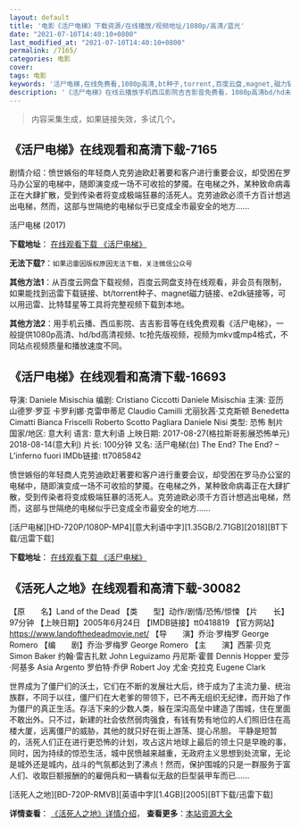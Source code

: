 ```yaml
---
layout: default
title: '电影《活尸电梯》下载资源/在线播放/视频地址/1080p/高清/蓝光'
date: "2021-07-10T14:40:10+0800"
last_modified_at: "2021-07-10T14:40:10+0800"
permalink: /7165/
categories: 电影
cover:
tags: 电影
keywords: '活尸电梯,在线免费看,1080p高清,bt种子,torrent,百度云盘,magnet,磁力链,迅雷下载资源'
description: '《活尸电梯》在线云播放手机西瓜影院吉吉影音免费看，1080p高清bd/hd未删减完整版和tc抢先枪版，mkv/mp4格式，附带bt/torrent种子、magnet/磁力链、百度云盘、网盘资源迅雷下载链接'
---
```


>内容采集生成，如果链接失效，多试几个。


## 《活尸电梯》在线观看和高清下载-7165

剧情介绍：愤世嫉俗的年轻商人克劳迪欧赶著要和客户进行重要会议，却受困在罗马办公室的电梯中，随即演变成一场不可收拾的梦魇。在电梯之外，某种致命病毒正在大肆扩散，受到传染者将变成极端狂暴的活死人。克劳迪欧必须千方百计想逃出电梯，然而，这部与世隔绝的电梯似乎已变成全市最安全的地方……


活尸电梯 (2017)

**下载地址**： [在线观看下载 《活尸电梯》](https://www.btbtdy.me/btdy/dy13475.html) 


**无法下载?**：`如果迅雷因版权原因无法下载，关注微信公众号 `

**其他方法1**：从百度云网盘下载视频，百度云网盘支持在线观看，非会员有限制，如果能找到迅雷下载链接、bt/torrent种子、magnet磁力链接、e2dk链接等，可以用迅雷、比特彗星等工具将完整视频下载到本地。

**其他方法2**：用手机云播、西瓜影院、吉吉影音等在线免费观看《活尸电梯》，一般提供1080p高清、hd/bd高清视频、tc抢先版视频，视频为mkv或mp4格式，不同站点视频质量和播放速度不同。


## 《活尸电梯》在线观看和高清下载-16693

导演: Daniele Misischia 编剧: Cristiano Ciccotti Daniele Misischia 主演: 亚历山德罗·罗亚 卡罗利娜·克雷申蒂尼 Claudio Camilli 尤丽狄茜·艾克斯顿 Benedetta Cimatti Bianca Friscelli Roberto Scotto Pagliara Daniele Nisi 类型: 恐怖 制片国家/地区: 意大利 语言: 意大利语 上映日期: 2017-08-27(格拉斯哥影展恐怖单元) 2018-08-14(意大利) 片长: 100分钟 又名: 活尸电梯(台) The End? The End? – L’inferno fuori IMDb链接: tt7085842

愤世嫉俗的年轻商人克劳迪欧赶著要和客户进行重要会议，却受困在罗马办公室的电梯中，随即演变成一场不可收拾的梦魇。在电梯之外，某种致命病毒正在大肆扩散，受到传染者将变成极端狂暴的活死人。克劳迪欧必须千方百计想逃出电梯，然而，这部与世隔绝的电梯似乎已变成全市最安全的地方……


[活尸电梯][HD-720P/1080P-MP4][意大利语中字][1.35GB/2.71GB][2018][BT下载/迅雷下载]

**下载地址**： [在线观看下载 《活尸电梯》](https://www.btdx8.com/torrent/hsdt_2018.html) 


## 《活死人之地》在线观看和高清下载-30082

【原　　名】Land of the Dead 【类　　型】动作/剧情/恐怖/惊悚 【片　　长】97分钟 【上映日期】2005年6月24日 【IMDB链接】tt0418819 【官方网站】https://www.landofthedeadmovie.net/ 【导　　演】乔治·罗梅罗 George Romero 【编　　剧】乔治·罗梅罗 George Romero 【主　　演】西蒙·贝克 Simon Baker 约翰·雷吉扎默 John Leguizamo 丹尼斯·霍普 Dennis Hopper 爱莎·阿基多 Asia Argento 罗伯特·乔伊 Robert Joy 尤金·克拉克 Eugene Clark

世界成为了僵尸们的沃土，它们在不断的发展壮大后，终于成为了主流力量、统治族群，不同于以往，僵尸们在大老爹的带领下，已不再无组织无纪律，而开始了作为僵尸的真正生活。存活下来的少数人类，躲在深沟高垒中建造了围城，住在里面不敢出外。只不过，新建的社会依然弱肉强食，有钱有势有地位的人们照旧住在高楼大厦，远离僵尸的威胁，其他的就只好在街上游荡、提心吊胆。 平静是短暂的，活死人们正在进行更恐怖的计划，攻占这片地球上最后的领土只是早晚的事，同时，因为持续的惊恐生活，城中民愤越来越重，无政府主义思想到处流窜，无论是城外还是城内，战斗的气氛都达到了沸点！然而，保护围城的只是一群服务于富人们、收取巨额报酬的的雇佣兵和一辆看似无敌的巨型装甲车而已……


[活死人之地][BD-720P-RMVB][英语中字][1.4GB][2005][BT下载/迅雷下载]

**详情查看**： [《活死人之地》详情介绍](/movie/30082/)， **查看更多**：[本站资源大全](/movie/t/all/)

